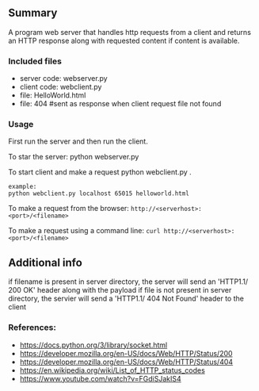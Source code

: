
## Summary

A program web server that handles http requests from a client and returns an HTTP response along with requested content if content is available. 

### Included files
- server code: 	webserver.py
- client code: 	webclient.py
- file: 		HelloWorld.html
- file: 		404 #sent as response when client request file not found


### Usage
First run the server and then run the client. 

To star the server: 
	python webserver.py

To start client and make a request
	python webclient.py <serverhost> <serverport> <filename>.

	example: 
	python webclient.py localhost 65015 helloworld.html


To make a request from the browser: 
	```http://<serverhost>:<port>/<filename>```

To make a request using a command line: 
```curl http://<serverhost>:<port>/<filename>```

## Additional info
if filename is present in server directory, the server will send an 'HTTP1.1/ 200 OK' header along with the payload
if file is not present in server directory, the servier will send a 'HTTP1.1/ 404 Not Found' header to the client

### References: 
- https://docs.python.org/3/library/socket.html
- https://developer.mozilla.org/en-US/docs/Web/HTTP/Status/200
- https://developer.mozilla.org/en-US/docs/Web/HTTP/Status/404
- https://en.wikipedia.org/wiki/List_of_HTTP_status_codes
- https://www.youtube.com/watch?v=FGdiSJakIS4
